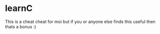 # learnC
This is a cheat cheat for moi but if you or anyone else finds this useful then thats a bonus :)
